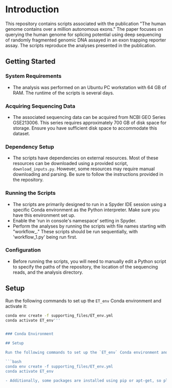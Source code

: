 # Introduction

This repository contains scripts associated with the publication "The human genome contains over a million autonomous exons." The paper focuses on querying the human genome for splicing potential using deep sequencing of randomly fragmented genomic DNA assayed in an exon trapping reporter assay. The scripts reproduce the analyses presented in the publication.

## Getting Started

### System Requirements

- The analysis was performed on an Ubuntu PC workstation with 64 GB of RAM. The runtime of the scripts is several days.

### Acquiring Sequencing Data

- The associated sequencing data can be acquired from NCBI GEO Series GSE213006. This series requires approximately 700 GB of disk space for storage. Ensure you have sufficient disk space to accommodate this dataset.

### Dependency Setup

- The scripts have dependencies on external resources. Most of these resources can be downloaded using a provided script, `download_inputs.py`. However, some resources may require manual downloading and parsing. Be sure to follow the instructions provided in the repository.

### Running the Scripts

- The scripts are primarily designed to run in a Spyder IDE session using a specific Conda environment as the Python interpreter. Make sure you have this environment set up.
- Enable the 'run in console's namespace' setting in Spyder.
- Perform the analyses by running the scripts with file names starting with "workflow_." These scripts should be run sequentially, with 'workflow_1.py' being run first.

### Configuration

- Before running the scripts, you will need to manually edit a Python script to specify the paths of the repository, the location of the sequencing reads, and the analysis directory.

## Setup

Run the following commands to set up the `ET_env` Conda environment and activate it:

```bash
conda env create -f supporting_files/ET_env.yml
conda activate ET_env'''


### Conda Environment

## Setup

Run the following commands to set up the `ET_env` Conda environment and activate it:

```bash
conda env create -f supporting_files/ET_env.yml
conda activate ET_env

- Additionally, some packages are installed using pip or apt-get, so please follow the installation instructions provided in the repository.


